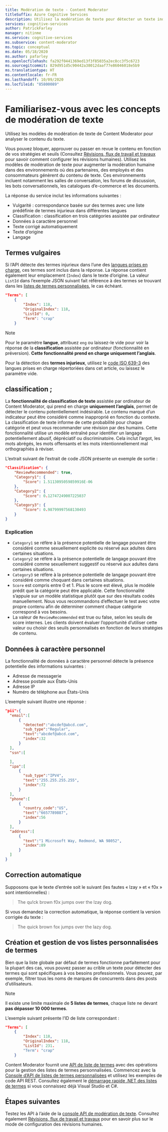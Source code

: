 ```yaml
---
title: Modération de texte - Content Moderator
titleSuffix: Azure Cognitive Services
description: Utilisez la modération de texte pour détecter un texte indésirable, des données à caractère personnel et des listes de termes personnalisées.
services: cognitive-services
author: PatrickFarley
manager: nitinme
ms.service: cognitive-services
ms.subservice: content-moderator
ms.topic: conceptual
ms.date: 05/18/2020
ms.author: pafarley
ms.openlocfilehash: fa292f0441369ed13f3f85035a2ec8cc3f5c6723
ms.sourcegitcommit: 829d951d5c90442a38012daaf77e86046018e5b9
ms.translationtype: HT
ms.contentlocale: fr-FR
ms.lasthandoff: 10/09/2020
ms.locfileid: "85800089"
---
```

# <a name="learn-text-moderation-concepts"></a>Familiarisez-vous avec les concepts de modération de texte

Utilisez les modèles de modération de texte de Content Moderator pour analyser le contenu du texte.

Vous pouvez bloquer, approuver ou passer en revue le contenu en fonction de vos stratégies et seuils (Consultez [Révisions, flux de travail et travaux](./review-api.md) pour savoir comment configurer les révisions humaines). Utilisez les modèles de modération de texte pour augmenter la modération humaine dans des environnements où des partenaires, des employés et des consommateurs génèrent du contenu de texte. Ces environnements incluent notamment les salles de conversation, les forums de discussion, les bots conversationnels, les catalogues d’e-commerce et les documents.

La réponse du service inclut les informations suivantes :

- Vulgarité : correspondance basée sur des termes avec une liste prédéfinie de termes injurieux dans différentes langues
- Classification : classification en trois catégories assistée par ordinateur
- Données à caractère personnel
- Texte corrigé automatiquement
- Texte d’origine
- Langage

## <a name="profanity"></a>Termes vulgaires

Si l’API détecte des termes injurieux dans l’une des [langues prises en charge](Text-Moderation-API-Languages.md), ces termes sont inclus dans la réponse. La réponse contient également leur emplacement (`Index`) dans le texte d’origine. La valeur `ListId` dans l’exemple JSON suivant fait référence à des termes se trouvant dans les [listes de termes personnalisées](try-terms-list-api.md), le cas échéant.

```json
"Terms": [
    {
        "Index": 118,
        "OriginalIndex": 118,
        "ListId": 0,
        "Term": "crap"
    }
```

> [!NOTE]
> Pour le paramètre **langue**, attribuez `eng` ou laissez-le vide pour voir la réponse de la **classification** assistée par ordinateur (fonctionnalité en préversion). **Cette fonctionnalité prend en charge uniquement l’anglais**.
>
> Pour la détection des **termes injurieux**, utilisez le [code ISO 639-3](http://www-01.sil.org/iso639-3/codes.asp) des langues prises en charge répertoriées dans cet article, ou laissez le paramètre vide.

## <a name="classification"></a>classification ;

La **fonctionnalité de classification de texte** assistée par ordinateur de Content Moderator, qui prend en charge **uniquement l’anglais**, permet de détecter le contenu potentiellement indésirable. Le contenu marqué d’un indicateur peut être considéré comme inapproprié en fonction du contexte. La classification de texte informe de cette probabilité pour chaque catégorie et peut vous recommander une révision par des humains. Cette fonctionnalité utilise un modèle entraîné pour identifier un langage potentiellement abusif, dépréciatif ou discriminatoire. Cela inclut l’argot, les mots abrégés, les mots offensants et les mots intentionnellement mal orthographiés à réviser. 

L’extrait suivant de l’extrait de code JSON présente un exemple de sortie :

```json
"Classification": {
    "ReviewRecommended": true,
    "Category1": {
        "Score": 1.5113095059859916E-06
    },
    "Category2": {
        "Score": 0.12747249007225037
    },
    "Category3": {
        "Score": 0.98799997568130493
    }
}
```

### <a name="explanation"></a>Explication

- `Category1` se réfère à la présence potentielle de langage pouvant être considéré comme sexuellement explicite ou réservé aux adultes dans certaines situations.
- `Category2` se réfère à la présence potentielle de langage pouvant être considéré comme sexuellement suggestif ou réservé aux adultes dans certaines situations.
- `Category3` se réfère à la présence potentielle de langage pouvant être considéré comme choquant dans certaines situations.
- `Score` est compris entre 0 et 1. Plus le score est élevé, plus le modèle prédit que la catégorie peut être applicable. Cette fonctionnalité s’appuie sur un modèle statistique plutôt que sur des résultats codés manuellement. Nous vous recommandons d’effectuer le test avec votre propre contenu afin de déterminer comment chaque catégorie correspond à vos besoins.
- La valeur de `ReviewRecommended` est true ou false, selon les seuils de score internes. Les clients doivent évaluer l’opportunité d’utiliser cette valeur ou choisir des seuils personnalisés en fonction de leurs stratégies de contenu.

## <a name="personal-data"></a>Données à caractère personnel

La fonctionnalité de données à caractère personnel détecte la présence potentielle des informations suivantes :

- Adresse de messagerie
- Adresse postale aux États-Unis
- Adresse IP
- Numéro de téléphone aux États-Unis

L’exemple suivant illustre une réponse :

```json
"pii":{
  "email":[
      {
        "detected":"abcdef@abcd.com",
        "sub_type":"Regular",
        "text":"abcdef@abcd.com",
        "index":32
      }
  ],
  "ssn":[

  ],
  "ipa":[
      {
        "sub_type":"IPV4",
        "text":"255.255.255.255",
        "index":72
      }
  ],
  "phone":[
      {
        "country_code":"US",
        "text":"6657789887",
        "index":56
      }
  ],
  "address":[
      {
        "text":"1 Microsoft Way, Redmond, WA 98052",
        "index":89
      }
  ]
}
```

## <a name="auto-correction"></a>Correction automatique

Supposons que le texte d’entrée soit le suivant (les fautes « lzay » et « f0x » sont intentionnelles) :

> The qu!ck brown f0x jumps over the lzay dog.

Si vous demandez la correction automatique, la réponse contient la version corrigée du texte :

> The quick brown fox jumps over the lazy dog.

## <a name="creating-and-managing-your-custom-lists-of-terms"></a>Création et gestion de vos listes personnalisées de termes

Bien que la liste globale par défaut de termes fonctionne parfaitement pour la plupart des cas, vous pouvez passer au crible un texte pour détecter des termes qui sont spécifiques à vos besoins professionnels. Vous pouvez, par exemple, filtrer tous les noms de marques de concurrents dans des posts d’utilisateurs.

> [!NOTE]
> Il existe une limite maximale de **5 listes de termes**, chaque liste ne devant **pas dépasser 10 000 termes**.
>

L’exemple suivant présente l’ID de liste correspondant :

```json
"Terms": [
    {
        "Index": 118,
        "OriginalIndex": 118,
        "ListId": 231.
        "Term": "crap"
    }
```

Content Moderator fournit une [API de liste de termes](https://westus.dev.cognitive.microsoft.com/docs/services/57cf755e3f9b070c105bd2c2/operations/57cf755e3f9b070868a1f67f) avec des opérations pour la gestion des listes de termes personnalisées. Commencez avec la [Console d’API de listes de termes personnalisées](try-terms-list-api.md) et utilisez les exemples de code API REST. Consultez également le [démarrage rapide .NET des listes de termes](term-lists-quickstart-dotnet.md) si vous connaissez déjà Visual Studio et C#.

## <a name="next-steps"></a>Étapes suivantes

Testez les API à l’aide de la [console API de modération de texte](try-text-api.md). Consultez également [Révisions, flux de travail et travaux](./review-api.md) pour en savoir plus sur le mode de configuration des révisions humaines.

